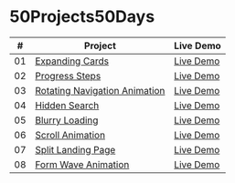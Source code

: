 # 50Projects50Days

| # | Project | Live Demo |
| --- | ----------- | --- |
| 01 | [Expanding Cards](https://github.com/akj0712/50Projects50Days/tree/master/Expanding-Cards) | [Live Demo](https://akj0712-expanding-cards.netlify.app/) |
| 02 | [Progress Steps](https://github.com/akj0712/50Projects50Days/tree/master/Progress-Steps) | [Live Demo](https://akj0712-progress-steps.netlify.app/) |
| 03 | [Rotating Navigation Animation](https://github.com/akj0712/50Projects50Days/tree/master/Rotating-Navigation) | [Live Demo](https://rotating-navigation-animation.netlify.app/) |
| 04 | [Hidden Search](https://github.com/akj0712/50Projects50Days/tree/master/Hidden-Search-Widget) | [Live Demo](https://akj0712-hidden-search-widget.netlify.app/) |
| 05 | [Blurry Loading](https://github.com/akj0712/50Projects50Days/tree/master/Blurry-Loading) | [Live Demo](https://akj0712-blurry-loading.netlify.app/) |
| 06 | [Scroll Animation](https://github.com/akj0712/50Projects50Days/tree/master/Scroll-Animation) | [Live Demo](https://akj0712-scroll-animation.netlify.app/) |
| 07 | [Split Landing Page](https://github.com/akj0712/50Projects50Days/tree/master/Split-Landing-Page) | [Live Demo](https://akj0712-split-landing-page.netlify.app/) |
| 08 | [Form Wave Animation](https://github.com/akj0712/50Projects50Days/tree/master/Form-Wave-Animation) | [Live Demo](https://akj0712-form-wave-animation.netlify.app/) |
